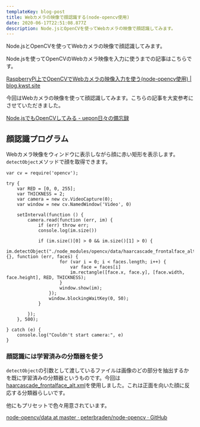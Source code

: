 ```yaml
---
templateKey: blog-post
title: Webカメラの映像で顔認識する(node-opencv使用)
date: 2020-06-17T22:51:08.877Z
description: Node.jsとOpenCVを使ってWebカメラの映像で顔認識してみます。
---
```

Node.jsとOpenCVを使ってWebカメラの映像で顔認識してみます。

Node.jsを使ってOpenCVのWebカメラ映像を入力に使うまでの記事はこちらです。

[RaspberryPi上でOpenCVでWebカメラの映像入力を使う(node-opencv使用) | blog.kwst.site](https://blog.kwst.site/202006141606/)

今回はWebカメラの映像を使って顔認識してみます。こちらの記事を大変参考にさせていただきました。

[Node.jsでもOpenCVしてみる - uepon日々の備忘録](https://uepon.hatenadiary.com/entry/2017/04/11/212009)

## 顔認識プログラム

Webカメラ映像をウィンドウに表示しながら顔に赤い矩形を表示します。`detectObject`メソッドで顔を取得できます。


```
var cv = require('opencv');

try {
    var RED = [0, 0, 255];
    var THICKNESS = 2;
    var camera = new cv.VideoCapture(0);
    var window = new cv.NamedWindow('Video', 0)

    setInterval(function () {
        camera.read(function (err, im) {
            if (err) throw err;
            console.log(im.size())

            if (im.size()[0] > 0 && im.size()[1] > 0) {
                im.detectObject("./node_modules/opencv/data/haarcascade_frontalface_alt.xml", {}, function (err, faces) {
                    for (var i = 0; i < faces.length; i++) {
                        var face = faces[i]
                        im.rectangle([face.x, face.y], [face.width, face.height], RED, THICKNESS);
                    }
                    window.show(im);
                });
                window.blockingWaitKey(0, 50);
            }

        });
    }, 500);

} catch (e) {
    console.log("Couldn't start camera:", e)
}
```

### 顔認識には学習済みの分類器を使う

`detectObject`の引数として渡しているファイルは画像のどの部分を抽出するかを既に学習済みの分類器というものです。今回は[haarcascade_frontalface_alt.xml](https://github.com/peterbraden/node-opencv/blob/master/data/haarcascade_frontalface_alt.xml)を使用しました。これは正面を向いた顔に反応する分類器らしいです。

他にもプリセットで色々用意されています。

[node-opencv/data at master · peterbraden/node-opencv · GitHub](https://github.com/peterbraden/node-opencv/tree/master/data)

